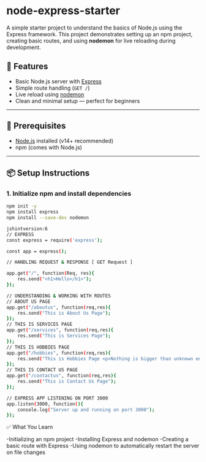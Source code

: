 # node-express-starter

A simple starter project to understand the basics of Node.js using the Express framework. This project demonstrates setting up an npm project, creating basic routes, and using **nodemon** for live reloading during development.

## 🚀 Features

- Basic Node.js server with [Express](https://expressjs.com/)
- Simple route handling (`GET /`)
- Live reload using [nodemon](https://www.npmjs.com/package/nodemon)
- Clean and minimal setup — perfect for beginners

---

## 🧰 Prerequisites

- [Node.js](https://nodejs.org/) installed (v14+ recommended)
- npm (comes with Node.js)

---

## 📦 Setup Instructions

### 1. Initialize npm and install dependencies
```bash
npm init -y
npm install express
npm install --save-dev nodemon

jshintversion:6
// EXPRESS 
const express = require('express');

const app = express();

// HANDLING REQUEST & RESPONSE [ GET Request ]

app.get("/", function(Req, res){
    res.send("<h1>Hello</h1>");
});

// UNDERSTANDING & WORKING WITH ROUTES
// ABOUT US PAGE 
app.get("/aboutus", function(req,res){
    res.send("This is About Us Page");
});
// THIS IS SERVICES PAGE
app.get("/services", function(req,res){
    res.send("This is Services Page");
});
// THIS IS HOBBIES PAGE
app.get("/hobbies", function(req,res){
    res.send("This is Hobbies Page <p>Nothing is bigger than unknown entity</p>");
});
// THIS IS CONTACT US PAGE
app.get("/contactus", function(req,res){
    res.send("This is Contact Us Page");
});

// EXPRESS APP LISTENING ON PORT 3000
app.listen(3000, function(){
    console.log("Server up and running on port 3000");
});

```


✅ What You Learn

-Initializing an npm project
-Installing Express and nodemon
-Creating a basic route with Express
-Using nodemon to automatically restart the server on file changes